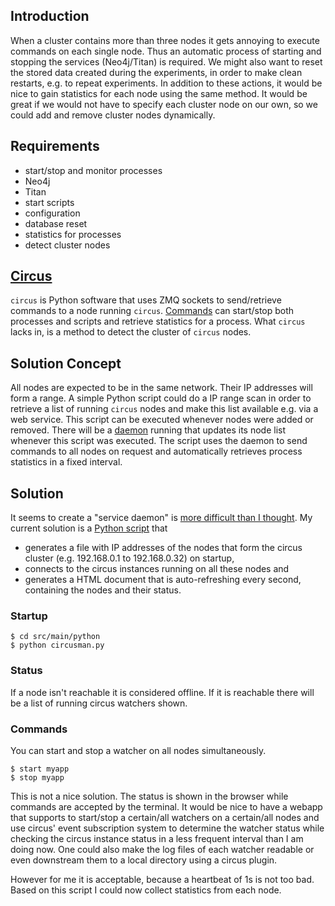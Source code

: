 ## Introduction
When a cluster contains more than three nodes it gets annoying to execute commands on each single node.
Thus an automatic process of starting and stopping the services (Neo4j/Titan) is required.
We might also want to reset the stored data created during the experiments, in order to make clean restarts, e.g. to repeat experiments.
In addition to these actions, it would be nice to gain statistics for each node using the same method.
It would be great if we would not have to specify each cluster node on our own, so we could add and remove cluster nodes dynamically.

## Requirements
* start/stop and monitor processes
 * Neo4j
 * Titan
* start scripts
 * configuration
 * database reset
* statistics for processes
* detect cluster nodes

## [Circus](http://circus.readthedocs.org/en/0.11.1/)
`circus` is Python software that uses ZMQ sockets to send/retrieve commands to a node running `circus`. [Commands](http://circus.readthedocs.org/en/0.11.1/for-ops/commands/) can start/stop both processes and scripts and retrieve statistics for a process.
What `circus` lacks in, is a method to detect the cluster of `circus` nodes.

## Solution Concept
All nodes are expected to be in the same network. Their IP addresses will form a range.
A simple Python script could do a IP range scan in order to retrieve a list of running `circus` nodes and make this list available e.g. via a web service.
This script can be executed whenever nodes were added or removed.
There will be a [daemon](https://pypi.python.org/pypi/python-daemon/) running that updates its node list whenever this script was executed.
The script uses the daemon to send commands to all nodes on request and automatically retrieves process statistics in a fixed interval.

## Solution
It seems to create a "service daemon" is [more difficult than I thought](http://stackoverflow.com/questions/27623916/create-a-service-process-using-python).
My current solution is a [Python script](src/main/python/circusman.py) that
* generates a file with IP addresses of the nodes that form the circus cluster (e.g. 192.168.0.1 to 192.168.0.32) on startup,
* connects to the circus instances running on all these nodes and
* generates a HTML document that is auto-refreshing every second, containing the nodes and their status.

### Startup

    $ cd src/main/python
    $ python circusman.py

### Status
If a node isn't reachable it is considered offline. If it is reachable there will be a list of running circus watchers shown.
### Commands
You can start and stop a watcher on all nodes simultaneously.

    $ start myapp
    $ stop myapp

This is not a nice solution. The status is shown in the browser while commands are accepted by the terminal.
It would be nice to have a webapp that supports to start/stop a certain/all watchers on a certain/all nodes and use circus' event subscription system to determine the watcher status while checking the circus instance status in a less frequent interval than I am doing now. One could also make the log files of each watcher readable or even downstream them to a local directory using a circus plugin.

However for me it is acceptable, because a heartbeat of 1s is not too bad.
Based on this script I could now collect statistics from each node.

